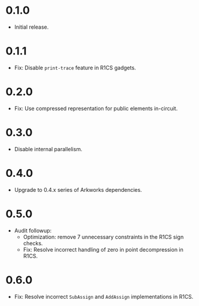 # 0.1.0

* Initial release.

# 0.1.1

* Fix: Disable `print-trace` feature in R1CS gadgets.

# 0.2.0

* Fix: Use compressed representation for public elements in-circuit.

# 0.3.0

* Disable internal parallelism.

# 0.4.0

* Upgrade to 0.4.x series of Arkworks dependencies.

# 0.5.0

* Audit followup:
  * Optimization: remove 7 unnecessary constraints in the R1CS sign checks.
  * Fix: Resolve incorrect handling of zero in point decompression in R1CS.

# 0.6.0

* Fix: Resolve incorrect `SubAssign` and `AddAssign` implementations in R1CS.
